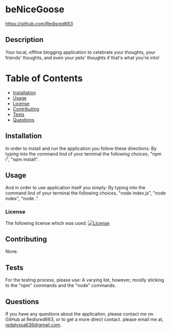 # beNiceGoose
https://github.com/Redisred663
## Description
Your local, offline blogging application to celebrate your thoughts, your friends' thoughts, and even your pets' thoughts if that's what you're into!
# Table of Contents 
* [Installation](#installation)
* [Usage](#usage)
* [License](#license)
* [Contributing](#contributing)
* [Tests](#tests)
* [Questions](#questions)
## Installation
In order to install and run the application you follow these directions: By typing into the command lind of your terminal the following choices, "npm i", "npm install".
## Usage
And in order to use application itself you simply: By typing into the command lind of your terminal the following choices, "node index.js", "node index", "node .". 
### License
The following license which was used:
[![License](https://img.shields.io/badge/License-None.-blue)](https://opensource.org/licenses/)
## Contributing
None.
## Tests
For the testing process, please use: A varying list, however, mostly sticking to the "npm" commands and the "node" commands.
## Questions
If you have any questions about the application, please contact me on GitHub at Redisred663, or to get a more direct contact. please email me at, redalyssa636@gmail.com.